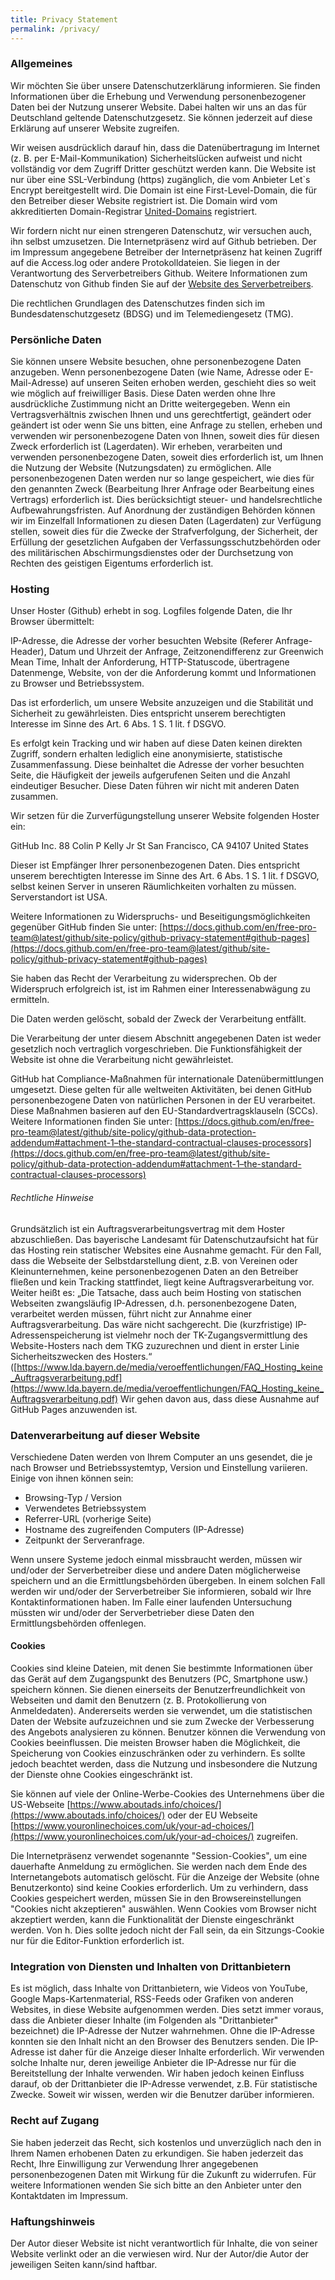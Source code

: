 ```yaml
---
title: Privacy Statement
permalink: /privacy/
---
```


### Allgemeines
Wir möchten Sie über unsere Datenschutzerklärung informieren. Sie finden Informationen über die Erhebung und Verwendung personenbezogener Daten bei der Nutzung unserer Website. Dabei halten wir uns an das für Deutschland geltende Datenschutzgesetz. Sie können jederzeit auf diese Erklärung auf unserer Website zugreifen.

Wir weisen ausdrücklich darauf hin, dass die Datenübertragung im Internet (z. B. per E-Mail-Kommunikation) Sicherheitslücken aufweist und nicht vollständig vor dem Zugriff Dritter geschützt werden kann. Die Website ist nur über eine SSL-Verbindung (https) zugänglich, die vom Anbieter Let`s Encrypt bereitgestellt wird. Die Domain ist eine First-Level-Domain, die für den Betreiber dieser Website registriert ist. Die Domain wird vom akkreditierten Domain-Registrar [United-Domains](https://united-domians.de) registriert.

Wir fordern nicht nur einen strengeren Datenschutz, wir versuchen auch, ihn selbst umzusetzen. Die Internetpräsenz wird auf Github betrieben. Der im Impressum angegebene Betreiber der Internetpräsenz hat keinen Zugriff auf die Access.log oder andere Protokolldateien. Sie liegen in der Verantwortung des Serverbetreibers Github. Weitere Informationen zum Datenschutz von Github finden Sie auf der [Website des Serverbetreibers](https://help.github.com/articles/github-privacy-statement/).

Die rechtlichen Grundlagen des Datenschutzes finden sich im Bundesdatenschutzgesetz (BDSG) und im Telemediengesetz (TMG).

### Persönliche Daten
Sie können unsere Website besuchen, ohne personenbezogene Daten anzugeben. Wenn personenbezogene Daten (wie Name, Adresse oder E-Mail-Adresse) auf unseren Seiten erhoben werden, geschieht dies so weit wie möglich auf freiwilliger Basis. Diese Daten werden ohne Ihre ausdrückliche Zustimmung nicht an Dritte weitergegeben. Wenn ein Vertragsverhältnis zwischen Ihnen und uns gerechtfertigt, geändert oder geändert ist oder wenn Sie uns bitten, eine Anfrage zu stellen, erheben und verwenden wir personenbezogene Daten von Ihnen, soweit dies für diesen Zweck erforderlich ist (Lagerdaten). Wir erheben, verarbeiten und verwenden personenbezogene Daten, soweit dies erforderlich ist, um Ihnen die Nutzung der Website (Nutzungsdaten) zu ermöglichen. Alle personenbezogenen Daten werden nur so lange gespeichert, wie dies für den genannten Zweck (Bearbeitung Ihrer Anfrage oder Bearbeitung eines Vertrags) erforderlich ist. Dies berücksichtigt steuer- und handelsrechtliche Aufbewahrungsfristen. Auf Anordnung der zuständigen Behörden können wir im Einzelfall Informationen zu diesen Daten (Lagerdaten) zur Verfügung stellen, soweit dies für die Zwecke der Strafverfolgung, der Sicherheit, der Erfüllung der gesetzlichen Aufgaben der Verfassungsschutzbehörden oder des militärischen Abschirmungsdienstes oder der Durchsetzung von Rechten des geistigen Eigentums erforderlich ist.

### Hosting
Unser Hoster (Github) erhebt in sog. Logfiles folgende Daten, die Ihr Browser übermittelt:

IP-Adresse, die Adresse der vorher besuchten Website (Referer Anfrage-Header), Datum und Uhrzeit der Anfrage, Zeitzonendifferenz zur Greenwich Mean Time, Inhalt der Anforderung, HTTP-Statuscode, übertragene Datenmenge, Website, von der die Anforderung kommt und Informationen zu Browser und Betriebssystem.

Das ist erforderlich, um unsere Website anzuzeigen und die Stabilität und Sicherheit zu gewährleisten. Dies entspricht unserem berechtigten Interesse im Sinne des Art. 6 Abs. 1 S. 1 lit. f DSGVO.

Es erfolgt kein Tracking und wir haben auf diese Daten keinen direkten Zugriff, sondern erhalten lediglich eine anonymisierte, statistische Zusammenfassung. Diese beinhaltet die Adresse der vorher besuchten Seite, die Häufigkeit der jeweils aufgerufenen Seiten und die Anzahl eindeutiger Besucher. Diese Daten führen wir nicht mit anderen Daten zusammen.

Wir setzen für die Zurverfügungstellung unserer Website folgenden Hoster ein:

GitHub Inc.
88 Colin P Kelly Jr St
San Francisco, CA 94107
United States

Dieser ist Empfänger Ihrer personenbezogenen Daten. Dies entspricht unserem berechtigten Interesse im Sinne des Art. 6 Abs. 1 S. 1 lit. f DSGVO, selbst keinen Server in unseren Räumlichkeiten vorhalten zu müssen. Serverstandort ist USA.

Weitere Informationen zu Widerspruchs- und Beseitigungsmöglichkeiten gegenüber GitHub finden Sie unter: [https://docs.github.com/en/free-pro-team@latest/github/site-policy/github-privacy-statement#github-pages](https://docs.github.com/en/free-pro-team@latest/github/site-policy/github-privacy-statement#github-pages)

Sie haben das Recht der Verarbeitung zu widersprechen. Ob der Widerspruch erfolgreich ist, ist im Rahmen einer Interessenabwägung zu ermitteln.

Die Daten werden gelöscht, sobald der Zweck der Verarbeitung entfällt.

Die Verarbeitung der unter diesem Abschnitt angegebenen Daten ist weder gesetzlich noch vertraglich vorgeschrieben. Die Funktionsfähigkeit der Website ist ohne die Verarbeitung nicht gewährleistet.

GitHub hat Compliance-Maßnahmen für internationale Datenübermittlungen umgesetzt. Diese gelten für alle weltweiten Aktivitäten, bei denen GitHub personenbezogene Daten von natürlichen Personen in der EU verarbeitet. Diese Maßnahmen basieren auf den EU-Standardvertragsklauseln (SCCs). Weitere Informationen finden Sie unter: [https://docs.github.com/en/free-pro-team@latest/github/site-policy/github-data-protection-addendum#attachment-1–the-standard-contractual-clauses-processors](https://docs.github.com/en/free-pro-team@latest/github/site-policy/github-data-protection-addendum#attachment-1–the-standard-contractual-clauses-processors)

###### Rechtliche Hinweise

Grundsätzlich ist ein Auftragsverarbeitungsvertrag mit dem Hoster abzuschließen. Das bayerische Landesamt für Datenschutzaufsicht hat für das Hosting rein statischer Websites eine Ausnahme gemacht. Für den Fall, dass die Webseite der Selbstdarstellung dient, z.B. von Vereinen oder Kleinunternehmen, keine personenbezogenen Daten an den Betreiber fließen und kein Tracking stattfindet, liegt keine Auftragsverarbeitung vor. Weiter heißt es: „Die Tatsache, dass auch beim Hosting von statischen Webseiten zwangsläufig IP-Adressen, d.h. personenbezogene Daten, verarbeitet werden müssen, führt nicht zur Annahme einer Auftragsverarbeitung. Das wäre nicht sachgerecht. Die (kurzfristige) IP-Adressenspeicherung ist vielmehr noch der TK-Zugangsvermittlung des Website-Hosters nach dem TKG zuzurechnen und dient in erster Linie Sicherheitszwecken des Hosters.“ ([https://www.lda.bayern.de/media/veroeffentlichungen/FAQ_Hosting_keine_Auftragsverarbeitung.pdf](https://www.lda.bayern.de/media/veroeffentlichungen/FAQ_Hosting_keine_Auftragsverarbeitung.pdf) Wir gehen davon aus, dass diese Ausnahme auf GitHub Pages anzuwenden ist.

### Datenverarbeitung auf dieser Website
Verschiedene Daten werden von Ihrem Computer an uns gesendet, die je nach Browser und Betriebssystemtyp, Version und Einstellung variieren. Einige von ihnen können sein:

* Browsing-Typ / Version
* Verwendetes Betriebssystem
* Referrer-URL (vorherige Seite)
* Hostname des zugreifenden Computers (IP-Adresse)
* Zeitpunkt der Serveranfrage.

Wenn unsere Systeme jedoch einmal missbraucht werden, müssen wir und/oder der Serverbetreiber diese und andere Daten möglicherweise speichern und an die Ermittlungsbehörden übergeben. In einem solchen Fall werden wir und/oder der Serverbetreiber Sie informieren, sobald wir Ihre Kontaktinformationen haben. Im Falle einer laufenden Untersuchung müssten wir und/oder der Serverbetrieber diese Daten den Ermittlungsbehörden offenlegen.

#### Cookies
Cookies sind kleine Dateien, mit denen Sie bestimmte Informationen über das Gerät auf dem Zugangspunkt des Benutzers (PC, Smartphone usw.) speichern können. Sie dienen einerseits der Benutzerfreundlichkeit von Webseiten und damit den Benutzern (z. B. Protokollierung von Anmeldedaten). Andererseits werden sie verwendet, um die statistischen Daten der Website aufzuzeichnen und sie zum Zwecke der Verbesserung des Angebots analysieren zu können. Benutzer können die Verwendung von Cookies beeinflussen. Die meisten Browser haben die Möglichkeit, die Speicherung von Cookies einzuschränken oder zu verhindern. Es sollte jedoch beachtet werden, dass die Nutzung und insbesondere die Nutzung der Dienste ohne Cookies eingeschränkt ist.

Sie können auf viele der Online-Werbe-Cookies des Unternehmens über die US-Webseite [https://www.aboutads.info/choices/](https://www.aboutads.info/choices/) oder der EU Webseite [https://www.youronlinechoices.com/uk/your-ad-choices/](https://www.youronlinechoices.com/uk/your-ad-choices/) zugreifen.

Die Internetpräsenz verwendet sogenannte "Session-Cookies", um eine dauerhafte Anmeldung zu ermöglichen. Sie werden nach dem Ende des Internetangebots automatisch gelöscht. Für die Anzeige der Website (ohne Benutzerkonto) sind keine Cookies erforderlich. Um zu verhindern, dass Cookies gespeichert werden, müssen Sie in den Browsereinstellungen "Cookies nicht akzeptieren" auswählen. Wenn Cookies vom Browser nicht akzeptiert werden, kann die Funktionalität der Dienste eingeschränkt werden. Von h. Dies sollte jedoch nicht der Fall sein, da ein Sitzungs-Cookie nur für die Editor-Funktion erforderlich ist.

### Integration von Diensten und Inhalten von Drittanbietern
Es ist möglich, dass Inhalte von Drittanbietern, wie Videos von YouTube, Google Maps-Kartenmaterial, RSS-Feeds oder Grafiken von anderen Websites, in diese Website aufgenommen werden. Dies setzt immer voraus, dass die Anbieter dieser Inhalte (im Folgenden als "Drittanbieter" bezeichnet) die IP-Adresse der Nutzer wahrnehmen. Ohne die IP-Adresse konnten sie den Inhalt nicht an den Browser des Benutzers senden. Die IP-Adresse ist daher für die Anzeige dieser Inhalte erforderlich. Wir verwenden solche Inhalte nur, deren jeweilige Anbieter die IP-Adresse nur für die Bereitstellung der Inhalte verwenden. Wir haben jedoch keinen Einfluss darauf, ob der Drittanbieter die IP-Adresse verwendet, z.B. Für statistische Zwecke. Soweit wir wissen, werden wir die Benutzer darüber informieren.

### Recht auf Zugang
Sie haben jederzeit das Recht, sich kostenlos und unverzüglich nach den in Ihrem Namen erhobenen Daten zu erkundigen. Sie haben jederzeit das Recht, Ihre Einwilligung zur Verwendung Ihrer angegebenen personenbezogenen Daten mit Wirkung für die Zukunft zu widerrufen. Für weitere Informationen wenden Sie sich bitte an den Anbieter unter den Kontaktdaten im Impressum.

### Haftungshinweis
Der Autor dieser Website ist nicht verantwortlich für Inhalte, die von seiner Website verlinkt oder an die verwiesen wird. Nur der Autor/die Autor der jeweiligen Seiten kann/sind haftbar.